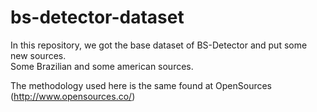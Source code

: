 # bs-detector-dataset
In this repository, we got the base dataset of BS-Detector and put some new sources.<br>
Some Brazilian and some american sources.<br>

The methodology used here is the same found at OpenSources (http://www.opensources.co/)
